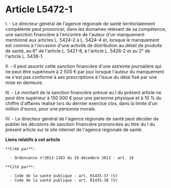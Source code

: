 # Article L5472-1

I. - Le directeur général de l'agence régionale de santé territorialement compétente peut prononcer, dans les domaines
relevant de sa compétence, une sanction financière à l'encontre de l'auteur d'un manquement mentionné aux articles L. 5424-2
à L. 5424-4 et, lorsque le manquement est commis à l'occasion d'une activité de distribution au détail de produits de santé,
au 6° de l'article L. 5421-8, à l'article L. 5426-2 et au 2° de l'article L. 5438-1. 

II. - Il peut assortir cette sanction financière d'une astreinte journalière qui ne peut être supérieure à 2 500 € par jour
lorsque l'auteur du manquement ne s'est pas conformé à ses prescriptions à l'issue du délai fixé par une mise en demeure. 

III. - Le montant de la sanction financière prévue au I du présent article ne peut être supérieur à 150 000 € pour une
personne physique et à 10 % du chiffre d'affaires réalisé lors du dernier exercice clos, dans la limite d'un million d'euros,
pour une personne morale. 

IV. - Le directeur général de l'agence régionale de santé peut décider de publier les décisions de sanction financière
prononcées au titre du I du présent article sur le site internet de l'agence régionale de santé.

**Liens relatifs à cet article**

	**Créé par**:

	  - Ordonnance n°2013-1183 du 19 décembre 2013 - art. 16

	**Cité par**:

	  - Code de la santé publique - art. R1435-37 (V)
	  - Code de la santé publique - art. R1435-38 (V)

